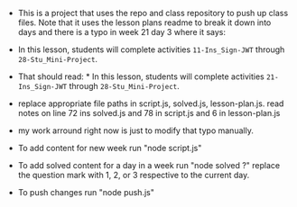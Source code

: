 * This is a project that uses the repo and class repository to push up class files. Note that it uses the lesson plans readme to break it down into days and there is a typo in week 21 day 3 where it says:

* In this lesson, students will complete activities `11-Ins_Sign-JWT` through `28-Stu_Mini-Project`.

* That should read: * In this lesson, students will complete activities `21-Ins_Sign-JWT` through `28-Stu_Mini-Project`.

* replace appropriate file paths in script.js, solved.js, lesson-plan.js. read notes on line 72 ins solved.js and 78 in script.js and 6 in lesson-plan.js

* my work arround right now is just to modify that typo manually.

* To add content for new week run "node script.js"

* To add solved content for a day in a week run "node solved ?" replace the question mark with 1, 2, or 3 respective to the current day.
* To push changes run "node push.js"